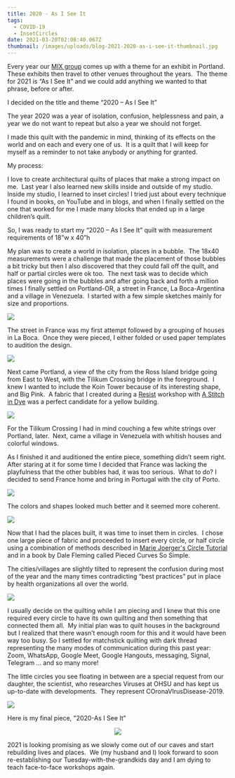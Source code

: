 ```yaml
---
title: 2020 - As I See It
tags:
  - COVID-19
  - InsetCircles
date: 2021-03-20T02:08:40.067Z
thumbnail: /images/uploads/blog-2021-2020-as-i-see-it-thumbnail.jpg
---
```

Every year our [MIX group](http://mixpdx.blogspot.com/) comes up with a theme for an exhibit in Portland.  These exhibits then travel to other venues throughout the years.  The theme for 2021 is “As I See It” and we could add anything we wanted to that phrase, before or after. 

I decided on the title and theme “2020 – As I See It”

The year 2020 was a year of isolation, confusion, helplessness and pain, a year we do not want to repeat but also a year we should not forget.

I made this quilt with the pandemic in mind, thinking of its effects on the world and on each and every one of us.  It is a quilt that I will keep for myself as a reminder to not take anybody or anything for granted.

My process:

I love to create architectural quilts of places that make a strong impact on me.  Last year I also learned new skills inside and outside of my studio.  Inside my studio, I learned to inset circles! I tried just about every technique I found in books, on YouTube and in blogs, and when I finally settled on the one that worked for me I made many blocks that ended up in a large children’s quilt.

So, I was ready to start my “2020 – As I See It” quilt with measurement requirements of 18”w x 40”h

My plan was to create a world in isolation, places in a bubble.  The 18x40 measurements were a challenge that made the placement of those bubbles a bit tricky but then I also discovered that they could fall off the quilt, and half or partial circles were ok too.  The next task was to decide which places were going in the bubbles and after going back and forth a million times I finally settled on Portland-OR, a street in France, La Boca-Argentina and a village in Venezuela.  I started with a few simple sketches mainly for size and proportions.

<img class="img-responsive" src="/images/uploads/blog-2021-as-i-see-it-1.jpg">

The street in France was my first attempt followed by a grouping of houses in La Boca.  Once they were pieced, I either folded or used paper templates to audition the design.

<img class="img-responsive" src="/images/uploads/blog-2021-as-i-see-it-2.jpg">

Next came Portland, a view of the city from the Ross Island bridge going from East to West, with the Tilikum Crossing bridge in the foreground.  I knew I wanted to include the Koin Tower because of its interesting shape, and Big Pink.  A fabric that I created during a [Resist](https://www.stitchindye.com/workshops-2/r-e-s-i-s-t-creating-pattern-with-wax) workshop with [A Stitch in Dye](https://www.stitchindye.com/) was a perfect candidate for a yellow building.

<img class="img-responsive" src="/images/uploads/blog-2021-as-i-see-it-3.jpg">

For the Tilikum Crossing I had in mind couching a few white strings over Portland, later.  Next, came a village in Venezuela with whitish houses and colorful windows.  

As I finished it and auditioned the entire piece, something didn’t seem right.  After staring at it for some time I decided that France was lacking the playfulness that the other bubbles had, it was too serious.   What to do? I decided to send France home and bring in Portugal with the city of Porto.

<img class="img-responsive" src="/images/uploads/blog-2021-as-i-see-it-4.jpg">

The colors and shapes looked much better and it seemed more coherent.

<img class="img-responsive" src="/images/uploads/blog-2021-as-i-see-it-5.jpg">

Now that I had the places built, it was time to inset them in circles.  I chose one large piece of fabric and proceeded to insert every circle, or half circle using a combination of methods described in [Marie Joerger's Circle Tutorial ](http://mariescreativespace.blogspot.com/2014/05/nhmqg-bom-plus-circle-tutorial.html) and in a book by Dale Fleming called Pieced Curves So Simple.

The cities/villages are slightly tilted to represent the confusion during most of the year and the many times contradicting “best practices” put in place by health organizations all over the world.

<img class="img-responsive" src="/images/uploads/blog-2021-as-i-see-it-6.jpg">

I usually decide on the quilting while I am piecing and I knew that this one required every circle to have its own quilting and then something that connected them all.  My initial plan was to quilt houses in the background but I realized that there wasn’t enough room for this and it would have been way too busy. So I settled for matchstick quilting with dark thread representing the many modes of communication during this past year: Zoom, WhatsApp, Google Meet, Google Hangouts, messaging, Signal, Telegram … and so many more!

The little circles you see floating in between are a special request from our daughter, the scientist, who researches Viruses at OHSU and has kept us up-to-date with developments.  They represent COronaVIrusDisease-2019.

<img class="img-responsive" src="/images/uploads/blog-2021-as-i-see-it-7.jpg">

Here is my final piece, "2020-As I See It"

<p align="center"><img class="img-responsive" src="/images/uploads/2020-as-i-see-it-small.jpg"></p>

2021 is looking promising as we slowly come out of our caves and start rebuilding lives and places.  We (my husband and I) look forward to soon re-establishing our Tuesday-with-the-grandkids day and I am dying to teach face-to-face workshops again.